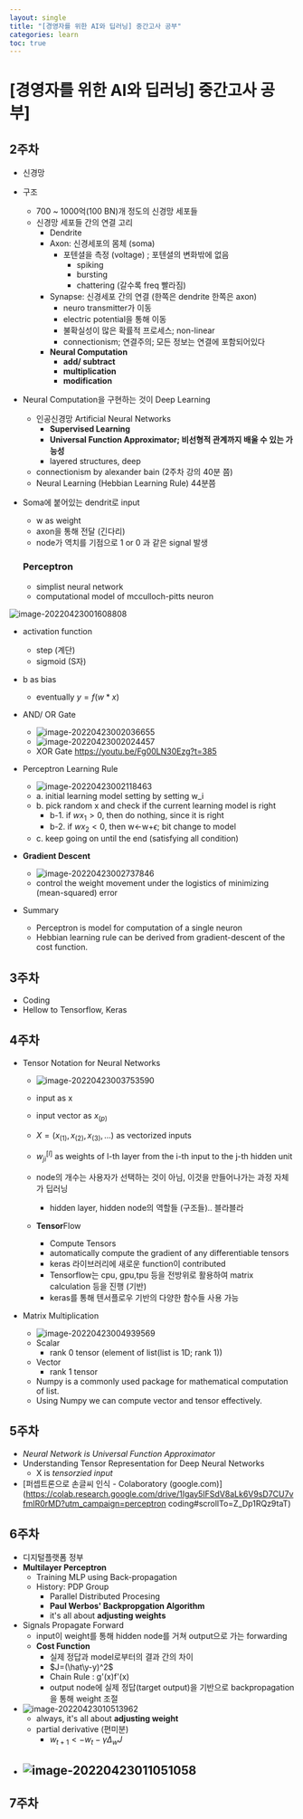 ```yaml
---
layout: single
title: "[경영자를 위한 AI와 딥러닝] 중간고사 공부"
categories: learn
toc: true
---
```




# [경영자를 위한 AI와 딥러닝] 중간고사 공부]



## 2주차

- 신경망

- 구조

  - 700 ~ 1000억(100 BN)개 정도의 신경망 세포들
  - 신경망 세포들 간의 연결 고리
    - Dendrite
    - Axon: 신경세포의 몸체 (soma)
      - 포텐셜을 측정 (voltage) ; 포텐셜의 변화밖에 없음
        - spiking
        - bursting
        - chattering (갈수록 freq 빨라짐)
    - Synapse: 신경세포 간의 연결 (한쪽은 dendrite 한쪽은 axon)
      - neuro transmitter가 이동
      - electric potential을 통해 이동
      - 불확실성이 많은 확률적 프로세스; non-linear
      - connectionism; 연결주의; 모든 정보는 연결에 포함되어있다
    - **Neural Computation**
      - **add/ subtract**
      - **multiplication**
      - **modification**

- Neural Computation을 구현하는 것이 Deep Learning

  - 인공신경망 Artificial Neural Networks
    - **Supervised Learning**
    - **Universal Function Approximator; 비선형적 관계까지 배울 수 있는 가능성**
    - layered structures, deep
  - connectionism by alexander bain (2주차 강의 40분 쯤)
  - Neural Learning (Hebbian Learning Rule) 44분쯤

- Soma에 붙어있는 dendrit로 input

  - w as weight
  - axon을 통해 전달 (긴다리)
  - node가 역치를 기점으로 1 or 0 과 같은 signal 발생

  ### Perceptron

  - simplist neural network
  - computational model of mcculloch-pitts neuron

![image-20220423001608808](../../assets/images/2022-04-22-deep-learning-for-entre/image-20220423001608808.png)

- activation function
  - step (계단)
  - sigmoid (S자)
- b as bias
  - eventually $y=f(w*x)$
- AND/ OR Gate
  - ![image-20220423002036655](../../assets/images/2022-04-22-deep-learning-for-entre/image-20220423002036655.png)
  - ![image-20220423002024457](../../assets/images/2022-04-22-deep-learning-for-entre/image-20220423002024457.png)
  - XOR Gate https://youtu.be/Fg00LN30Ezg?t=385
- Perceptron Learning Rule
  - ![image-20220423002118463](../../assets/images/2022-04-22-deep-learning-for-entre/image-20220423002118463.png)
  - a. initial learning model setting by setting w_i
  - b. pick random x and check if the current learning model is right
    - b-1. if $wx_1>0$, then do nothing, since it is right
    - b-2. if $wx_2<0$, then w<-w+$\epsilon$; bit change to model
  - c. keep going on until the end (satisfying all condition)
- **Gradient Descent**
  - ![image-20220423002737846](../../assets/images/2022-04-22-deep-learning-for-entre/image-20220423002737846.png)
  - control the weight movement under the logistics of minimizing (mean-squared) error

- Summary
  - Perceptron is model for computation of a single neuron
  - Hebbian learning rule can be derived from gradient-descent of the cost function.



## 3주차

- Coding
- Hellow to Tensorflow, Keras



## 4주차

- Tensor Notation for Neural Networks

  - ![image-20220423003753590](../../assets/images/2022-04-22-deep-learning-for-entre/image-20220423003753590.png)
  - input as x
  - input vector as $x_{(p)}$
  - $X=(x_{(1)},x_{(2)},x_{(3)}, ...)$ as vectorized inputs
  - $w_{ji}^{[l]}$ as weights of l-th layer from the i-th input to the j-th hidden unit
  - node의 개수는 사용자가 선택하는 것이 아님, 이것을 만들어나가는 과정 자체가 딥러닝
    - hidden layer, hidden node의 역할들 (구조들).. 블라블라

  - **Tensor**Flow
    - Compute Tensors
    - automatically compute the gradient of any differentiable tensors
    - keras 라이브러리에 새로운 function이 contributed
    - Tensorflow는 cpu, gpu,tpu 등을 전방위로 활용하여 matrix calculation 등을 진행 (기반)
    - keras를 통해 텐서플로우 기반의 다양한 함수들 사용 가능

- Matrix Multiplication
  - ![image-20220423004939569](../../assets/images/2022-04-22-deep-learning-for-entre/image-20220423004939569.png)
  - Scalar
    - rank 0 tensor (element of list(list is 1D; rank 1))
  - Vector
    - rank 1 tensor
  - Numpy is a commonly used package for mathematical computation of list.
  - Using Numpy we can compute vector and tensor effectively.



## 5주차

- *Neural Network is Universal Function Approximator*
- Understanding Tensor Representation for Deep Neural Networks
  - X is *tensorzied input*
- [퍼셉트론으로 손글씨 인식 - Colaboratory (google.com)](https://colab.research.google.com/drive/1Igay5IFSdV8aLk6V9sD7CU7vfmIR0rMD?utm_campaign=perceptron coding#scrollTo=Z_Dp1RQz9taT)



## 6주차

- 디지털플랫폼 정부
- **Multilayer Perceptron**
  - Training MLP using Back-propagation
  - History: PDP Group
    - Parallel Distributed Procesing
    - **Paul Werbos' Backpropgation Algorithm**
    - it's all about **adjusting weights**
- Signals Propagate Forward
  - input이 weight를 통해 hidden node를 거쳐 output으로 가는 forwarding
  - **Cost Function**
    - 실제 정답과 model로부터의 결과 간의 차이
    - $J=(\hat\y-y)^2$
    - Chain Rule : g'(x)f'(x)
    - output node에 실제 정답(target output)을 기반으로 backpropagation을 통해 weight 조절
- ![image-20220423010513962](../../assets/images/2022-04-22-deep-learning-for-entre/image-20220423010513962.png)
  - always, it's all about **adjusting weight**
  - partial derivative (편미분)
    - $w_{t+1} <- w_t -\gamma\Delta _wJ$
- ![image-20220423011051058](../../assets/images/2022-04-22-deep-learning-for-entre/image-20220423011051058.png)
  - 



## 7주차

